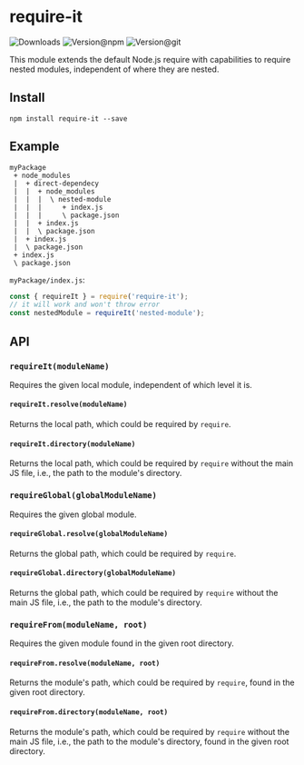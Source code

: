 # require-it

![Downloads](https://img.shields.io/npm/dw/require-it?style=flat-square)
![Version@npm](https://img.shields.io/npm/v/require-it?label=version%40npm&style=flat-square)
![Version@git](https://img.shields.io/github/package-json/v/szikszail/require-it/master?label=version%40git&style=flat-square)

This module extends the default Node.js require with capabilities to require nested modules, independent of where they are nested.

## Install

    npm install require-it --save

## Example

    myPackage
     + node_modules
     |  + direct-dependecy
     |  |  + node_modules
     |  |  |  \ nested-module
     |  |  |     + index.js
     |  |  |     \ package.json
     |  |  + index.js
     |  |  \ package.json
     |  + index.js
     |  \ package.json
     + index.js
     \ package.json

`myPackage/index.js`:

```javascript
const { requireIt } = require('require-it');
// it will work and won't throw error
const nestedModule = requireIt('nested-module');
```

## API

### `requireIt(moduleName)`

Requires the given local module, independent of which level it is.

#### `requireIt.resolve(moduleName)`

Returns the local path, which could be required by `require`.

#### `requireIt.directory(moduleName)`

Returns the local path, which could be required by `require` without the main JS file, i.e., the path to the module's directory.

### `requireGlobal(globalModuleName)`

Requires the given global module.

#### `requireGlobal.resolve(globalModuleName)`

Returns the global path, which could be required by `require`.

#### `requireGlobal.directory(globalModuleName)`

Returns the global path, which could be required by `require` without the main JS file, i.e., the path to the module's directory.

### `requireFrom(moduleName, root)`

Requires the given module found in the given root directory.

#### `requireFrom.resolve(moduleName, root)`

Returns the module's path, which could be required by `require`, found in the given root directory.

#### `requireFrom.directory(moduleName, root)`

Returns the module's path, which could be required by `require` without the main JS file, i.e., the path to the module's directory, found in the given root directory.
